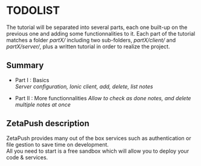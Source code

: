 # TODOLIST #

The tutorial will be separated into several parts, each one built-up on the previous one and adding some functionnalities to it.
Each part of the tutorial matches a folder *partX/* including two sub-folders, *partX/client/* and *partX/server/*, plus a written tutorial in order to realize the project.

## Summary ##

* Part I : Basics  
*Server configuration, Ionic client, add, delete, list notes*

* Part II : More functionnalities
*Allow to check as done notes, and delete multiple notes at once*

## ZetaPush description ##

ZetaPush provides many out of the box services such as authentication or file gestion to save time on development.  
All you need to start is a free sandbox which will allow you to deploy your code & services.

